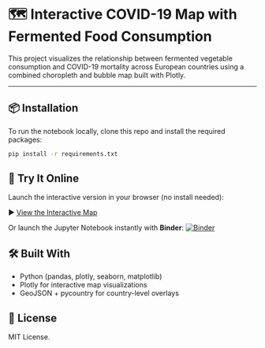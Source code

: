 # 🗺️ Interactive COVID-19 Map with Fermented Food Consumption

This project visualizes the relationship between fermented vegetable consumption and COVID-19 mortality across European countries using a combined choropleth and bubble map built with Plotly.

---

## 📦 Installation

To run the notebook locally, clone this repo and install the required packages:

```bash
pip install -r requirements.txt
```


## 🚀 Try It Online

Launch the interactive version in your browser (no install needed):

▶️ [View the Interactive Map](https://davidzhao1015.github.io/plotly-bubble-choropleth/)

Or launch the Jupyter Notebook instantly with **Binder**: [![Binder](https://mybinder.org/badge_logo.svg)](https://mybinder.org/v2/gh/davidzhao1015/plotly-bubble-choropleth/main?urlpath=%2Fdoc%2Ftree%2Finteractive-map-covid-fermented-food_v3.ipynb)


## 🛠 Built With
- Python (pandas, plotly, seaborn, matplotlib)
- Plotly for interactive map visualizations
- GeoJSON + pycountry for country-level overlays  


## 📘 License
MIT License.

